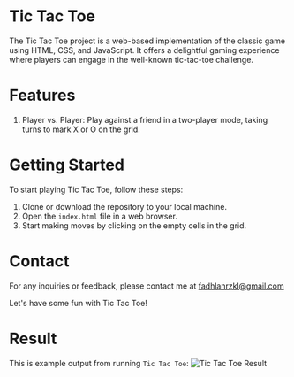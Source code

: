 # Tic Tac Toe
The Tic Tac Toe project is a web-based implementation of the classic game using HTML, CSS, and JavaScript. It offers a delightful gaming experience where players can engage in the well-known tic-tac-toe challenge.

# Features
1. Player vs. Player: Play against a friend in a two-player mode, taking turns to mark X or O on the grid.

# Getting Started
To start playing Tic Tac Toe, follow these steps:

1. Clone or download the repository to your local machine.
2. Open the `index.html` file in a web browser.
3. Start making moves by clicking on the empty cells in the grid.

# Contact
For any inquiries or feedback, please contact me at fadhlanrzkl@gmail.com

Let's have some fun with Tic Tac Toe!

# Result
This is example output from running `Tic Tac Toe`:
![Tic Tac Toe Result](https://github.com/fadhlanrzkl/TicTacToe/assets/137671908/3cea84a3-c881-4743-9080-2ea619eec8dc)
